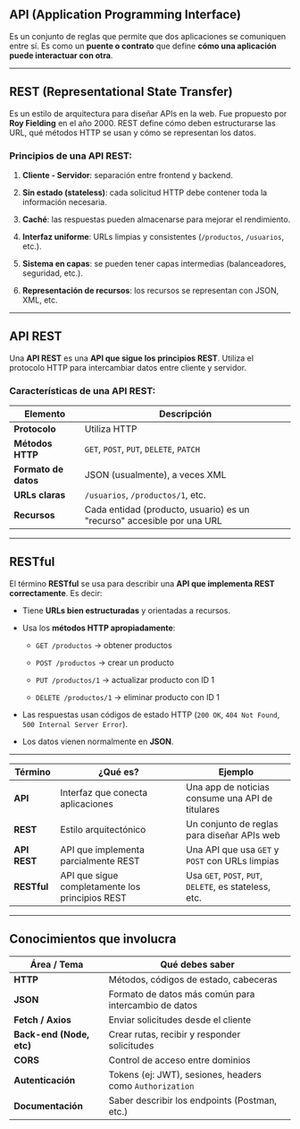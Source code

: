 ## API (Application Programming Interface)

Es un conjunto de reglas que permite que dos aplicaciones se comuniquen entre sí. Es como un **puente o contrato** que define **cómo una aplicación puede interactuar con otra**.

---

## REST (Representational State Transfer)

Es un estilo de arquitectura para diseñar APIs en la web. Fue propuesto por **Roy Fielding** en el año 2000. REST define cómo deben estructurarse las URL, qué métodos HTTP se usan y cómo se representan los datos.

###  Principios de una API REST:

1. **Cliente - Servidor**: separación entre frontend y backend.
    
2. **Sin estado (stateless)**: cada solicitud HTTP debe contener toda la información necesaria.
    
3. **Caché**: las respuestas pueden almacenarse para mejorar el rendimiento.
    
4. **Interfaz uniforme**: URLs limpias y consistentes (`/productos`, `/usuarios`, etc.).
    
5. **Sistema en capas**: se pueden tener capas intermedias (balanceadores, seguridad, etc.).
    
6. **Representación de recursos**: los recursos se representan con JSON, XML, etc.
    

---

## API REST

Una **API REST** es una **API que sigue los principios REST**. Utiliza el protocolo HTTP para intercambiar datos entre cliente y servidor.

### Características de una API REST:

| Elemento             | Descripción                                                            |
| -------------------- | ---------------------------------------------------------------------- |
| **Protocolo**        | Utiliza HTTP                                                           |
| **Métodos HTTP**     | `GET`, `POST`, `PUT`, `DELETE`, `PATCH`                                |
| **Formato de datos** | JSON (usualmente), a veces XML                                         |
| **URLs claras**      | `/usuarios`, `/productos/1`, etc.                                      |
| **Recursos**         | Cada entidad (producto, usuario) es un "recurso" accesible por una URL |

---

## RESTful

El término **RESTful** se usa para describir una **API que implementa REST correctamente**. Es decir:

- Tiene **URLs bien estructuradas** y orientadas a recursos.
    
- Usa los **métodos HTTP apropiadamente**:
    
    - `GET /productos` → obtener productos
        
    - `POST /productos` → crear un producto
        
    - `PUT /productos/1` → actualizar producto con ID 1
        
    - `DELETE /productos/1` → eliminar producto con ID 1
        
- Las respuestas usan códigos de estado HTTP (`200 OK`, `404 Not Found`, `500 Internal Server Error`).
    
- Los datos vienen normalmente en **JSON**.
    

---

|Término|¿Qué es?|Ejemplo|
|---|---|---|
|**API**|Interfaz que conecta aplicaciones|Una app de noticias consume una API de titulares|
|**REST**|Estilo arquitectónico|Un conjunto de reglas para diseñar APIs web|
|**API REST**|API que implementa parcialmente REST|Una API que usa `GET` y `POST` con URLs limpias|
|**RESTful**|API que sigue completamente los principios REST|Usa `GET`, `POST`, `PUT`, `DELETE`, es stateless, etc.|

---

## Conocimientos que involucra

| Área / Tema              | Qué debes saber                                          |
| ------------------------ | -------------------------------------------------------- |
| **HTTP**                 | Métodos, códigos de estado, cabeceras                    |
| **JSON**                 | Formato de datos más común para intercambio de datos     |
| **Fetch / Axios**        | Enviar solicitudes desde el cliente                      |
| **Back-end (Node, etc)** | Crear rutas, recibir y responder solicitudes             |
| **CORS**                 | Control de acceso entre dominios                         |
| **Autenticación**        | Tokens (ej: JWT), sesiones, headers como `Authorization` |
| **Documentación**        | Saber describir los endpoints (Postman, etc.)            |
